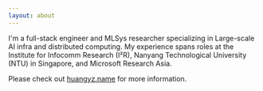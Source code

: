 ```yaml
---
layout: about
---
```

I'm a full-stack engineer and MLSys researcher specializing in Large-scale AI infra and distributed computing. My experience spans roles at the Institute for Infocomm Research (I²R), Nanyang Technological University (NTU) in Singapore, and Microsoft Research Asia.

Please check out [huangyz.name](https://huangyz.name) for more information.
